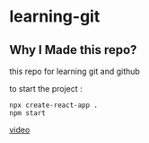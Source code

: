# learning-git

## Why I Made this repo?

this repo for learning git and github


to start the project :
```
npx create-react-app .
npm start

```

[video](https://youtu.be/evz1LqEomTE?si=23G3RNjTy6p_kz97)
